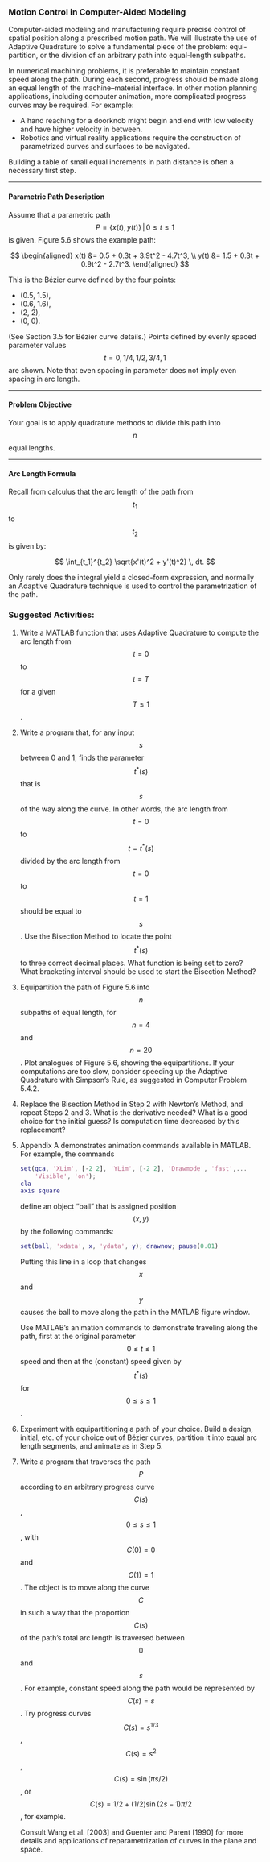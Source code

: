 ### Motion Control in Computer-Aided Modeling

Computer-aided modeling and manufacturing require precise control of spatial position along a prescribed motion path. We will illustrate the use of Adaptive Quadrature to solve a fundamental piece of the problem: equi-partition, or the division of an arbitrary path into equal-length subpaths.

In numerical machining problems, it is preferable to maintain constant speed along the path. During each second, progress should be made along an equal length of the machine–material interface. In other motion planning applications, including computer animation, more complicated progress curves may be required. For example:

- A hand reaching for a doorknob might begin and end with low velocity and have higher velocity in between.
- Robotics and virtual reality applications require the construction of parametrized curves and surfaces to be navigated.

Building a table of small equal increments in path distance is often a necessary first step.

---

#### Parametric Path Description

Assume that a parametric path $$ P = \{x(t), y(t)\} \, | \, 0 \leq t \leq 1 $$ is given. Figure 5.6 shows the example path:

$$
\begin{aligned}
x(t) &= 0.5 + 0.3t + 3.9t^2 - 4.7t^3, \\
y(t) &= 1.5 + 0.3t + 0.9t^2 - 2.7t^3.
\end{aligned}
$$

This is the Bézier curve defined by the four points:

- (0.5, 1.5),
- (0.6, 1.6),
- (2, 2),
- (0, 0).

(See Section 3.5 for Bézier curve details.) Points defined by evenly spaced parameter values $$ t = 0, 1/4, 1/2, 3/4, 1 $$ are shown. Note that even spacing in parameter does not imply even spacing in arc length.

---

#### Problem Objective

Your goal is to apply quadrature methods to divide this path into $$ n $$ equal lengths.

---

#### Arc Length Formula

Recall from calculus that the arc length of the path from $$ t_1 $$ to $$ t_2 $$ is given by:

$$
\int_{t_1}^{t_2} \sqrt{x'(t)^2 + y'(t)^2} \, dt.
$$

Only rarely does the integral yield a closed-form expression, and normally an Adaptive Quadrature technique is used to control the parametrization of the path.


### Suggested Activities:

1. Write a MATLAB function that uses Adaptive Quadrature to compute the arc length from 
	$$ t = 0 $$ to $$ t = T $$ for a given $$ T \leq 1 $$.

2. Write a program that, for any input $$ s $$ between 0 and 1, finds the parameter $$ t^*(s) $$ that is $$ s $$
	of the way along the curve. In other words, the arc length from $$ t = 0 $$ to $$ t = t^*(s) $$ divided
	by the arc length from $$ t = 0 $$ to $$ t = 1 $$ should be equal to $$ s $$. Use the Bisection Method to 
	locate the point $$ t^*(s) $$ to three correct decimal places. What function is being set to zero?
	What bracketing interval should be used to start the Bisection Method?

3. Equipartition the path of Figure 5.6 into $$ n $$ subpaths of equal length, for $$ n = 4 $$ and $$ n = 20 $$.
	Plot analogues of Figure 5.6, showing the equipartitions. If your computations are too slow, consider
	speeding up the Adaptive Quadrature with Simpson’s Rule, as suggested in Computer Problem 5.4.2.

4. Replace the Bisection Method in Step 2 with Newton’s Method, and repeat Steps 2 and 3. What is the derivative
	needed? What is a good choice for the initial guess? Is computation time decreased by this replacement?

5. Appendix A demonstrates animation commands available in MATLAB. For example, the commands

	```matlab
	set(gca, 'XLim', [-2 2], 'YLim', [-2 2], 'Drawmode', 'fast',...
	    'Visible', 'on');
	cla
	axis square
	```

	define an object “ball” that is assigned position $$(x, y)$$ by the following commands:

	```matlab
	set(ball, 'xdata', x, 'ydata', y); drawnow; pause(0.01)
	```

	Putting this line in a loop that changes $$ x $$ and $$ y $$ causes the ball to move along the path in the
	MATLAB figure window. 

	Use MATLAB’s animation commands to demonstrate traveling along the path, first at the 
	original parameter $$ 0 \leq t \leq 1 $$ speed and then at the (constant) speed given by $$ t^*(s) $$ for 
	$$ 0 \leq s \leq 1 $$.

6. Experiment with equipartitioning a path of your choice. Build a design, initial, etc. of your choice out of Bézier
	curves, partition it into equal arc length segments, and animate as in Step 5.

7. Write a program that traverses the path $$ P $$ according to an arbitrary progress curve $$ C(s) $$,
	$$ 0 \leq s \leq 1 $$, with $$ C(0) = 0 $$ and $$ C(1) = 1 $$. The object is to move along the curve $$ C $$ in 
	such a way that the proportion $$ C(s) $$ of the path’s total arc length is traversed between $$ 0 $$ and $$ s $$.
	For example, constant speed along the path would be represented by $$ C(s) = s $$. Try progress curves
	$$ C(s) = s^{1/3} $$, $$ C(s) = s^2 $$, $$ C(s) = \sin(\pi s / 2) $$, or 
	$$ C(s) = 1/2 + (1/2)\sin(2s - 1)\pi / 2 $$, for example.

	Consult Wang et al. [2003] and Guenter and Parent [1990] for more details and applications of reparametrization of curves in the plane and space.